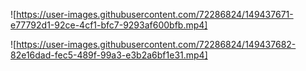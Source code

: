 

![https://user-images.githubusercontent.com/72286824/149437671-e77792d1-92ce-4cf1-bfc7-9293af600bfb.mp4]


![https://user-images.githubusercontent.com/72286824/149437682-82e16dad-fec5-489f-99a3-e3b2a6bf1e31.mp4]


